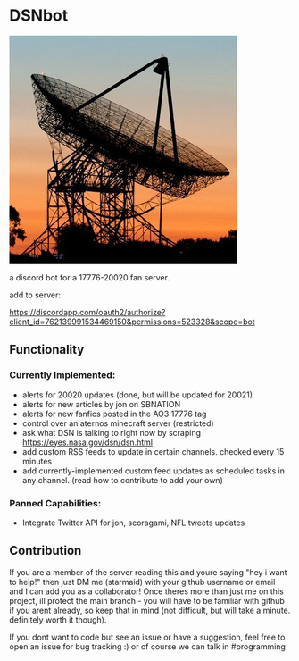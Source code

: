 # DSNbot

![](./dish.jpg)

a discord bot for a 17776-20020 fan server.

add to server: 

https://discordapp.com/oauth2/authorize?client_id=762139991534469150&permissions=523328&scope=bot

## Functionality

### Currently Implemented:
- alerts for 20020 updates (done, but will be updated for 20021)
- alerts for new articles by jon on SBNATION
- alerts for new fanfics posted in the AO3 17776 tag
- control over an aternos minecraft server (restricted)
- ask what DSN is talking to right now by scraping https://eyes.nasa.gov/dsn/dsn.html
- add custom RSS feeds to update in certain channels. checked every 15 minutes
- add currently-implemented custom feed updates as scheduled tasks in any channel. (read how to contribute to add your own)

### Panned Capabilities:
- Integrate Twitter API for jon, scoragami, NFL tweets updates

## Contribution

If you are a member of the server reading this and youre saying "hey i want to help!" then
just DM me (starmaid) with your github username or email and I can add you as a collaborator! 
Once theres more than just me on this project, ill protect the main branch - you will have to be familiar with github if you arent already, so keep that in mind (not difficult, but will take a minute. definitely worth it though).

If you dont want to code but see an issue or have a suggestion, feel free to open an issue for 
bug tracking :) or of course we can talk in #programming